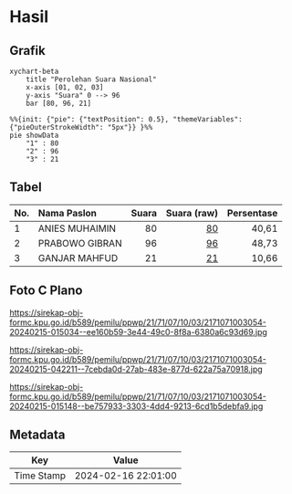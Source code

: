 # Hasil

## Grafik

```mermaid
xychart-beta
    title "Perolehan Suara Nasional"
    x-axis [01, 02, 03]
    y-axis "Suara" 0 --> 96
    bar [80, 96, 21]
```

```mermaid
%%{init: {"pie": {"textPosition": 0.5}, "themeVariables": {"pieOuterStrokeWidth": "5px"}} }%%
pie showData
    "1" : 80
    "2" : 96
    "3" : 21
```

## Tabel

| No. | Nama Paslon    | Suara | Suara (raw) | Persentase |
|:--- |:-------------- | -----:| -----------:| ----------:|
| 1   | ANIES MUHAIMIN | 80    | [80][p-1]   | 40,61      |
| 2   | PRABOWO GIBRAN | 96    | [96][p-2]   | 48,73      |
| 3   | GANJAR MAHFUD  | 21    | [21][p-3]   | 10,66      |


[p-1]: https://github.com/gigit-pemilu/pemilu-2024/blob/main/pilpres/hitung-suara/sub/21-kepulauan-riau/sub/71-kota-batam/sub/07-sei-beduk/sub/1003-mangsang/sub/054-tps/sub/paslon-1.txt
[p-2]: https://github.com/gigit-pemilu/pemilu-2024/blob/main/pilpres/hitung-suara/sub/21-kepulauan-riau/sub/71-kota-batam/sub/07-sei-beduk/sub/1003-mangsang/sub/054-tps/sub/paslon-2.txt
[p-3]: https://github.com/gigit-pemilu/pemilu-2024/blob/main/pilpres/hitung-suara/sub/21-kepulauan-riau/sub/71-kota-batam/sub/07-sei-beduk/sub/1003-mangsang/sub/054-tps/sub/paslon-3.txt

## Foto C Plano

https://sirekap-obj-formc.kpu.go.id/b589/pemilu/ppwp/21/71/07/10/03/2171071003054-20240215-015034--ee160b59-3e44-49c0-8f8a-6380a6c93d69.jpg

https://sirekap-obj-formc.kpu.go.id/b589/pemilu/ppwp/21/71/07/10/03/2171071003054-20240215-042211--7cebda0d-27ab-483e-877d-622a75a70918.jpg

https://sirekap-obj-formc.kpu.go.id/b589/pemilu/ppwp/21/71/07/10/03/2171071003054-20240215-015148--be757933-3303-4dd4-9213-6cd1b5debfa9.jpg


## Metadata

| Key        | Value               |
| ---------- | ------------------- |
| Time Stamp | 2024-02-16 22:01:00 |



